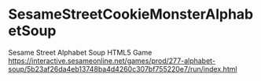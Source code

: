 # SesameStreetCookieMonsterAlphabetSoup
Sesame Street Alphabet Soup HTML5 Game https://interactive.sesameonline.net/games/prod/277-alphabet-soup/5b23af26da4eb13748ba4d4260c307bf755220e7/run/index.html
